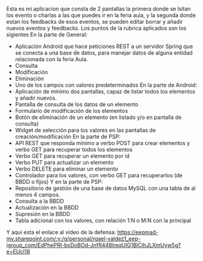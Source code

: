 Esta es mi aplicacion que consta de 2 pantallas la primera donde se lsitan los evento o charlas a las que puedes ir en la feria aula, 
y la segunda donde estan los feedbacks de esos eventos, se pueden editar borrar y añadir nuevos eventos y feedbacks. 
Los puntos de la rubrica aplicados son los sigientes
En la parte de General:
  - Aplicación Android que hace peticiones REST a un servidor Spring que se conecta a una base de datos, para manejar datos de alguna 
  entidad relacionada con la feria Aula.
  - Consulta
  - Modificación
  - Eliminación
  - Uno de los campos con valores predeterminados
En la parte de Android:
  - Aplicación de mínimo dos pantallas, capaz de listar todos los elementos y añadir nuevos.
  - Pantalla de consulta de los datos de un elemento
  - Formulario de modificación de los elementos
  - Botón de eliminación de un elemento (en listado y/o en pantalla de consulta)
  - Widget de selección para los valores en las pantallas de creación/modificación
En la parte de PSP:
  - API REST que responda mínimo a verbo POST para crear elementos y verbo GET para recuperar todos los elementos
  - Verbo GET para recuperar un elemento por id
  - Verbo PUT para actualizar un elemento
  - Verbo DELETE para eliminar un elemento
  - Controlador para los valores, con verbo GET para recuperarlos (de BBDD o fijos)
Y en la parte de PSP:
  - Repositorio de gestión de una base de datos MySQL con una tabla de al menos 4 campos.
  - Consulta a la BBDD
  - Actualización en la BBDD
  - Supresión en la BBDD 
  - Tabla adicional con los valores, con relación 1:N o M:N con la principal 

Y aqui esta el enlace al video de la defensa: 
https://eepmad-my.sharepoint.com/:v:/g/personal/rgael-valdez1_eep-igroup_com/EdPhePRI-bxDoBOd-JnfR44BlreqUIG1BlCihJLXmUyw5g?e=EUcI18
